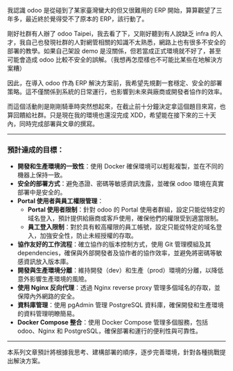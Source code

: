 我認識 odoo 是從碰到了某家臺灣蠻大的但又很難用的 ERP 開始，算算觀望了三年多，最近終於覺得受不了原本的 ERP，該行動了。

剛好社群有人辦了 odoo Taipei，我去看了下，又剛好聽到有人說缺乏 infra 的人才，我自己也發現社群的人對網管相關的知識不太熟悉，網路上也有很多不安全的部署的教學。如果自己架設 demo 是沒關係，但若當成正式環境就不好了，甚至可能會造成 odoo 比較不安全的誤解。（我想再怎麼樣也不可能比某些在地解決方案糟）

因此，在導入 odoo 作為 ERP 解決方案前，我希望先規劃一套穩定、安全的部署策略。這不僅關係到系統的日常運行，也影響到未來與廠商或開發者協作的效率。

而這個活動則是剛剛騎車時突然想起來，在截止前十分鐘決定拿這個題目來寫，也算回饋給社群。只是現在我的環境也還沒完成 XDD，希望能在接下來的三十天內，同時完成部署與文章的撰寫。

---

### 預計達成的目標：

- **開發和生產環境的一致性**：使用 Docker 確保環境可以輕鬆複製，並在不同的機器上保持一致。
- **安全的部署方式**：避免憑證、密碼等敏感資訊洩露，並確保 odoo 環境在真實部署中是安全的。
- **Portal 使用者與員工權限管理**：
    - **Portal 使用者限制**：針對 odoo 的 Portal 使用者群組，設定只能從特定的域名登入，預計提供給廠商或客戶使用，確保他們的權限受到適當限制。
    - **員工登入限制**：對於具有較高權限的員工帳號，設定只能從特定的域名登入，加強安全性，防止未經授權的存取。
- **協作友好的工作流程**：確立協作的版本控制方式，使用 Git 管理模組及其 dependencies，確保與外部開發者及協作者的協作效率，並避免將密碼等敏感資訊放入版本庫。
- **開發與生產環境分離**：維持開發（dev）和生產（prod）環境的分離，以降低意外影響生產環境的風險。
- **使用 Nginx 反向代理**：透過 Nginx reverse proxy 管理多個域名的存取，並保障內外網路的安全。
- **資料庫管理**：使用 pgAdmin 管理 PostgreSQL 資料庫，確保開發和生產環境的資料管理明瞭簡易。
- **Docker Compose 整合**：使用 Docker Compose 管理多個服務，包括 odoo、Nginx 和 PostgreSQL，確保部署和運行的便利性與可靠性。

---

本系列文章預計將根據我思考、建構部署的順序，逐步完善環境，針對各種挑戰提出解決方案。


